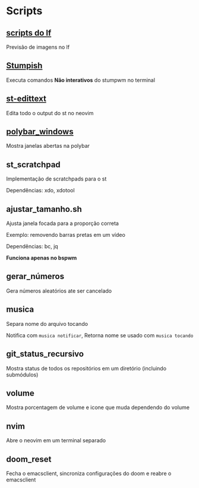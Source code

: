 # Scripts

## [scripts do lf](https://github.com/slavistan/howto-lf-image-previews)

Previsão de imagens no lf

## [Stumpish](https://github.com/stumpwm/stumpwm-contrib/blob/master/util/stumpish/stumpish)

Executa comandos **Não interativos** do stumpwm no terminal

## [st-edittext](https://st.suckless.org/patches/externalpipe/editscreen.sh)

Edita todo o output do st no neovim

## [polybar_windows](https://github.com/tam-carre/polywins)

Mostra janelas abertas na polybar

## st_scratchpad

Implementação de scratchpads para o st

Dependências: xdo, xdotool

## ajustar_tamanho.sh

Ajusta janela focada para a proporção correta

Exemplo: removendo barras pretas em um vídeo

Dependências: bc, jq

**Funciona apenas no bspwm**

## gerar_números

Gera números aleatórios ate ser cancelado

## musica

Separa nome do arquivo tocando

Notifica com `musica notificar`, Retorna nome se usado com `musica tocando`

## git_status_recursivo

Mostra status de todos os repositórios em um diretório (incluindo submódulos)

## volume

Mostra porcentagem de volume e icone que muda dependendo do volume

## nvim

Abre o neovim em um terminal separado

## doom_reset

Fecha o emacsclient, sincroniza configurações do doom e reabre o emacsclient
